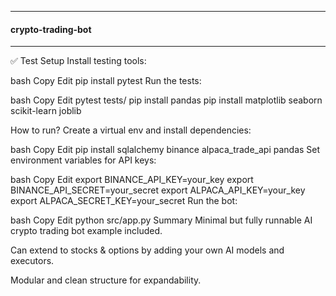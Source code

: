 -------------------------------
#### crypto-trading-bot ####
-------------------------------

✅ Test Setup
Install testing tools:

bash
Copy
Edit
pip install pytest
Run the tests:

bash
Copy
Edit
pytest tests/
pip install pandas
pip install matplotlib
seaborn 
scikit-learn 
joblib


How to run?
Create a virtual env and install dependencies:

bash
Copy
Edit
pip install sqlalchemy binance alpaca_trade_api pandas
Set environment variables for API keys:

bash
Copy
Edit
export BINANCE_API_KEY=your_key
export BINANCE_API_SECRET=your_secret
export ALPACA_API_KEY=your_key
export ALPACA_SECRET_KEY=your_secret
Run the bot:

bash
Copy
Edit
python src/app.py
Summary
Minimal but fully runnable AI crypto trading bot example included.

Can extend to stocks & options by adding your own AI models and executors.

Modular and clean structure for expandability.

